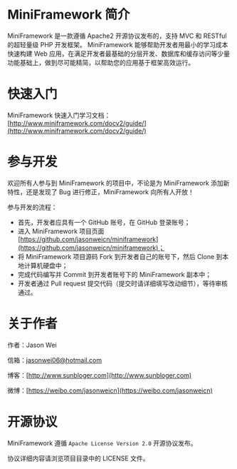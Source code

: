 MiniFramework 简介
====================

MiniFramework 是一款遵循 Apache2 开源协议发布的，支持 MVC 和 RESTful 的超轻量级 PHP 开发框架。
MiniFramework 能够帮助开发者用最小的学习成本快速构建 Web 应用，在满足开发者最基础的分层开发、数据库和缓存访问等少量功能基础上，做到尽可能精简，以帮助您的应用基于框架高效运行。

快速入门
====================

MiniFramework 快速入门学习文档：[http://www.miniframework.com/docv2/guide/](http://www.miniframework.com/docv2/guide/)

参与开发
====================

欢迎所有人参与到 MiniFramework 的项目中，不论是为 MiniFramework 添加新特性，还是发现了 Bug 进行修正，MiniFramework 向所有人开放！

参与开发的流程：

* 首先，开发者应具有一个 GitHub 账号，在 GitHub 登录账号；
* 进入 MiniFramework 项目页面 [https://github.com/jasonweicn/miniframework](https://github.com/jasonweicn/miniframework)；
* 将 MiniFramework 项目源码 Fork 到开发者自己的账号下，然后 Clone 到本地计算机硬盘中；
* 完成代码编写并 Commit 到开发者账号下的 MiniFramework 副本中；
* 开发者通过 Pull request 提交代码（提交时请详细填写改动细节），等待审核通过。

关于作者
====================

作者：Jason Wei

信箱：jasonwei06@hotmail.com

博客：[http://www.sunbloger.com](http://www.sunbloger.com)

微博：[https://weibo.com/jasonweicn](https://weibo.com/jasonweicn)

开源协议
====================

MiniFramework 遵循 `Apache License Version 2.0` 开源协议发布。

协议详细内容请浏览项目目录中的 LICENSE 文件。
